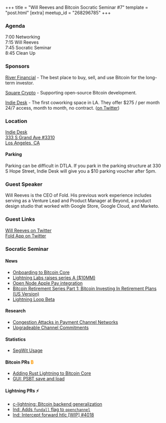 +++
title = "Will Reeves and Bitcoin Socratic Seminar #7"
template = "post.html"
[extra]
meetup_id = "268296785"
+++

### Agenda

7:00 Networking  
7:15 Will Reeves  
7:45 Socratic Seminar  
8:45 Clean Up  

### Sponsors

[River Financial](https://www.river.com) - The best place to buy, sell, and use Bitcoin for the long-term investor.  

[Square Crypto](https://twitter.com/sqcrypto) - Supporting open-source Bitcoin development.

[Indie Desk](https://www.indiedesk.com/) - The first coworking space in LA. They offer $275 / per month 24/7 access, 
month to month, no contract. ([on Twitter](https://twitter.com/indiedesk))

### Location

[Indie Desk  
333 S Grand Ave #3310  
Los Angeles, CA  ](https://www.google.com/maps/search/?api=1&query=34.052933%2C-118.251880)

#### Parking  

Parking can be difficult in DTLA. If you park in the parking structure at 330 S Hope Street, Indie Desk will give you a $10 parking voucher after 5pm.

### Guest Speaker

Will Reeves is the CEO of Fold. His previous work experience includes serving as a Venture Lead and Product Manager at 
Beyond, a product design studio that worked with Google Store, Google Cloud, and Marketo.

### Guest Links

[Will Reeves on Twitter](https://twitter.com/wlrvs)  
[Fold App on Twitter](https://twitter.com/fold_app)

### Socratic Seminar

#### News

- [Onboarding to Bitcoin Core](https://medium.com/@amitiu/onboarding-to-bitcoin-core-7c1a83b20365)
- [Lightning Labs raises series A ($10MM)](https://docs.google.com/document/d/1kQy8No_w8Kdtmnw52TR5PY_LiUZ_ZVEWCf2vuxazCnk/edit)
- [Open Node Apple Pay integration](https://www.opennode.com/blog/opennode-apple-pay-debit-cards-and-more/)
- [Bitcoin Retirement Series Part 1: Bitcoin Investing In Retirement Plans (US Version)](https://medium.com/@hhua/bitcoin-retirement-series-part-1-bitcoin-investing-in-retirement-plans-us-version-2d65c5fffe31)
- [Lightning Loop Beta](https://blog.lightning.engineering/announcement/2020/02/05/loop-beta.html)

#### Research

- [Congestion Attacks in Payment Channel Networks](https://medium.com/@ayelem02/congestion-attacks-in-payment-channel-networks-b7ac37208389
)
- [Upgradeable Channel Commitments](https://twitter.com/ecurrencyhodler/status/1232379435849961472
)

#### Statistics

- [SegWit Usage](https://segwit.space/)

#### Bitcoin PRs <font color="#FF9900">₿</font>

- [Adding Rust Lightning to Bitcoin Core](https://github.com/bitcoin/bitcoin/pull/18179)
- [GUI: PSBT save and load](https://github.com/bitcoin/bitcoin/pull/17509)

#### Lightning PRs ⚡

- [c-lightning: Bitcoin backend generalization](https://github.com/ElementsProject/lightning/pull/3488)
- [lnd: Adds `fundall` flag to `openchannel`](https://github.com/lightningnetwork/lnd/pull/4029)
- [lnd: Intercept forward htlc [WIP] #4018](https://github.com/lightningnetwork/lnd/pull/4018)

